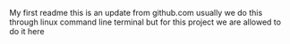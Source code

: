 My first readme
this is an update from github.com usually we do this 
through linux command line terminal but for this
project we are allowed to do it here
